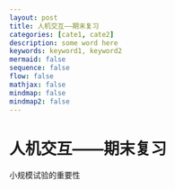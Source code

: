 ```yaml
---
layout: post
title: 人机交互——期末复习
categories: [cate1, cate2]
description: some word here
keywords: keyword1, keyword2
mermaid: false
sequence: false
flow: false
mathjax: false
mindmap: false
mindmap2: false
---
```


# 人机交互——期末复习

小规模试验的重要性




